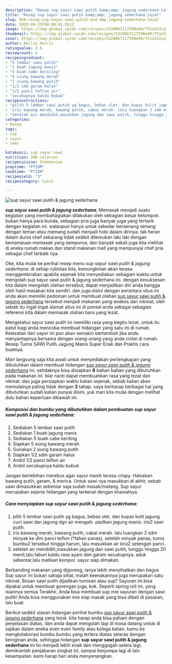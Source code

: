 ```yaml
---
description: "Resep sup sayur sawi putih &amp;amp; jagung sederhana Lezat"
title: "Resep sup sayur sawi putih &amp;amp; jagung sederhana Lezat"
slug: 924-resep-sup-sayur-sawi-putih-and-amp-jagung-sederhana-lezat
date: 2020-09-25T08:09:01.051Z
image: https://img-global.cpcdn.com/recipes/53200b7117590e89/751x532cq70/sup-sayur-sawi-putih-jagung-sederhana-foto-resep-utama.jpg
thumbnail: https://img-global.cpcdn.com/recipes/53200b7117590e89/751x532cq70/sup-sayur-sawi-putih-jagung-sederhana-foto-resep-utama.jpg
cover: https://img-global.cpcdn.com/recipes/53200b7117590e89/751x532cq70/sup-sayur-sawi-putih-jagung-sederhana-foto-resep-utama.jpg
author: Nellie Harris
ratingvalue: 3.6
reviewcount: 4
recipeingredient:
- "5 lembar sawi putih"
- "1 buah jagung manis"
- "5 buah cabe keriting"
- "5 siung bawang merah"
- "2 siung bawang putih"
- "1/2 sdm garam halus"
- "1/2 panci teflon air"
- "secukupnya kaldu bubuk"
recipeinstructions:
- "pilih 5 lembar sawi putih yg bagus, bebas ulet. dan kupas kulit jagung. cuci sawi dan jagung dgn air mengalir. pipilkan jagung manis. iris2 sawi putih."
- "iris bawang merah, bawang putih, cabai merah. lalu tuangkan 2 sdm minyak ke dlm panci teflon (*tahan panas), setelah minyak panas, tumis bumbu2 tersebut hingga harum, lalu masukkan air kira2 setengah panci."
- "setelah air mendidih,masukkan jagung dan sawi putih, tunggu hingga 20 menit,lalu taburi kaldu rasa ayam dan garam secukupnya. aduk sebentar,lalu matikan kompor. sayur siap dimakan."
categories:
- Resep
tags:
- sup
- sayur
- sawi

katakunci: sup sayur sawi 
nutrition: 200 calories
recipecuisine: Indonesian
preptime: "PT29M"
cooktime: "PT35M"
recipeyield: "3"
recipecategory: Lunch

---
```



![sup sayur sawi putih &amp; jagung sederhana](https://img-global.cpcdn.com/recipes/53200b7117590e89/751x532cq70/sup-sayur-sawi-putih-jagung-sederhana-foto-resep-utama.jpg)

<b><i>sup sayur sawi putih &amp; jagung sederhana</i></b>, Memasak menjadi suatu kegiatan yang membahagiakan dilakukan oleh sebagian besar kelompok. bukan hanya para bunda, sebagian pria juga banyak juga yang tertarik dengan kegiatan ini. walaupun hanya untuk sekedar bersenang senang dengan teman atau memang sudah menjadi hobi dalam dirinya. tak heran dalam dunia chef sekarang tidak sedikit ditemukan laki laki dengan kemampuan memasak yang sempurna, dan banyak sekali juga kita melihat di aneka rumah makan dan stand makanan mall yang mempunyai chef pria sebagai chef terbaik nya.

Oke, kita mulai ke perihal resep menu <i>sup sayur sawi putih &amp; jagung sederhana</i>. di setiap rutinitas kita, kemungkinan akan terasa menggembirakan apabila sejenak kita menyediakan sebagian waktu untuk mengolah sup sayur sawi putih &amp; jagung sederhana ini. dengan kesuksesan kita dalam mengolah olahan tersebut, dapat menjadikan diri anda bangga oleh hasil masakan kita sendiri. dan juga disini dengan perantara situs ini anda akan memiliki pedoman untuk membuat olahan <u>sup sayur sawi putih &amp; jagung sederhana</u> tersebut menjadi makanan yang endess dan nikmat, oleh sebab itu ingat ingat alamat situs ini di ponsel anda sebagai sebagian referensi kita dalam memasak olahan baru yang lezat.

Mengetahui sayur sawi putih ini memiliki rasa yang begitu lezat, untuk itu patut bagi anda mencoba membuat hidangan yang satu ini di rumah. Kelezatan dari sayur ini pun akan semakin bertambah jika anda menyantapnya bersama dengan orang-orang yang anda cintai di rumah. Resep Tumis SAWI Putih Jagung Manis Super Enak dan Praktis cara buatnya.


Mari langsung saja kita awali untuk menyediakan perlengkapan yang dibutuhkan dalam membuat hidangan <u><i>sup sayur sawi putih &amp; jagung sederhana</i></u> ini. setidaknya bisa disiapkan <b>8</b> bahan bahan yang dibutuhkan pada makanan ini. biar nanti dapat membuahkan rasa yang lezat dan nikmat. dan juga persiapkan waktu kalian sejenak, sebab kalian akan memulainya paling tidak dengan <b>3</b> tahap. saya berharap berbagai hal yang dibutuhkan sudah kalian punyai disini, yuk mari kita mulai dengan melihat dulu bahan keperluan dibawah ini.

<!--inarticleads1-->

##### Komposisi dan bumbu yang dibutuhkan dalam pembuatan sup sayur sawi putih &amp; jagung sederhana:

1. Sediakan 5 lembar sawi putih
1. Sediakan 1 buah jagung manis
1. Sediakan 5 buah cabe keriting
1. Siapkan 5 siung bawang merah
1. Gunakan 2 siung bawang putih
1. Siapkan 1/2 sdm garam halus
1. Ambil 1/2 panci teflon air
1. Ambil secukupnya kaldu bubuk


Jangan berlebihan merebus agar sayur masih terasa crispy. Haluskan bawang putih, garam, &amp; merica. Untuk sawi nya masukkan di akhir, sebab sawi dimasukkan sebentar saja sudah masak/matang. Sup sayur merupakan sejenis hidangan yang terkenal dengan khasiatnya. 

<!--inarticleads2-->

##### Cara menyiapkan sup sayur sawi putih &amp; jagung sederhana:

1. pilih 5 lembar sawi putih yg bagus, bebas ulet. dan kupas kulit jagung. cuci sawi dan jagung dgn air mengalir. pipilkan jagung manis. iris2 sawi putih.
1. iris bawang merah, bawang putih, cabai merah. lalu tuangkan 2 sdm minyak ke dlm panci teflon (*tahan panas), setelah minyak panas, tumis bumbu2 tersebut hingga harum, lalu masukkan air kira2 setengah panci.
1. setelah air mendidih,masukkan jagung dan sawi putih, tunggu hingga 20 menit,lalu taburi kaldu rasa ayam dan garam secukupnya. aduk sebentar,lalu matikan kompor. sayur siap dimakan.


Berbanding makanan yang digoreng, ianya lebih menyihatkan dan bagus Sup sayur ini bukan sahaja sihat, malah keenakannya juga merupakan satu nikmat. Bosan sawi putih dijadikan tumisan atau sup? Sayuran ini bisa dipakai untuk membuat gorengan juga, kok. Seperti spring roll ini, yang isiannya semua Terakhir, Anda bisa membuat sup mie sayuran dengan sawi putih! Anda bisa menggunakan mie siap masak yang bisa dibeli di pasaran, lalu buat. 

Berikut sedikit ulasan hidangan perihal bumbu <u>sup sayur sawi putih &amp; jagung sederhana</u> yang lezat. kita harap anda bisa paham dengan penjelasan diatas, dan anda dapat mengolah lagi di masa datang untuk di sajikan dalam aneka even even family atau kolega kalian. kamu bs mengkolaborasi bumbu bumbu yang tertera diatas selaras dengan keinginan anda, sehingga hidangan <b>sup sayur sawi putih &amp; jagung sederhana</b> ini bs menjadi lebih enak dan menggugah selera lagi. demikianlah penjabaran singkat ini, sampai berjumpa lagi di lain kesempatan. kami harap hari anda menyenangkan.

